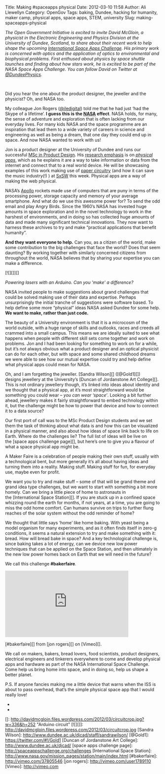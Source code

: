 Title: Making #spaceapps physical
Date: 2012-03-10 11:58
Author: Ali Llewellyn
Category: OpenGov
Tags: baking, Dundee, hacking for humanity, maker camp, physical apps, space apps, STEM, university
Slug: making-spaceapps-physical

*The Open Government Initiative is excited to invite David McGloin, a
physicist in the Electronic Engineering and Physics Division at the
University of Dundee, Scotland, to share about their recent work to help
shape the upcoming [International Space Apps Challenge][]. His primary
work is concerned with optics and the application of optics to
environmental and biophysical problems. First enthused about physics by
space shuttle launches and finding about how stars work, he is excited
to be part of the NASA Space Apps Challenge. You can follow David on
Twitter at [@DundeePhysics][].*

 

Did you hear the one about the product designer, the jeweller and the
physicist? Oh, and NASA too.

My colleague Jon Rogers ([@iledigital][]) told me that he had just ‘had
the Skype of a lifetime’. **I guess this is the [NASA][] effect**. NASA
holds, for many, the sense of adventure and exploration that is often
lacking from our everyday lives. For many kids NASA and the space
programme are an inspiration that lead them to a wide variety of careers
in science and engineering as well as being a dream, that one day they
could end up in space. And now NASA wanted to work with us!

Jon is a product designer at the University of Dundee and runs our
successful [MSc in Product Design][]. His [research emphasis][] is
on *[physical apps][]*, which as he explains it are a way to take
information or data from the internet and connect that to a real world
device. He will be showcasing examples of this work making use of [paper
circuitry][] (and how it can save the music industry(!) )
at [SxSW][] this week. Physical apps are a way of making the web
physical.

NASA’s [Apollo][] rockets made use of computers that are puny in terms
of the processing power, storage capacity and memory of your average
smartphone. And what do we use this awesome power for? To send the odd
email and play Angry Birds. Since the 1960’s NASA has invested huge
amounts in space exploration and in the novel technology to work in the
harshest of environments, and in doing so has collected huge amounts of
data and made many significant technical innovations. They now want to
harness these archives to try and make “practical applications that
benefit humanity”.

**And they want everyone to help.** Can you, as a citizen of the world,
make some contribution to the big challenges that face the world? Does
that seem daunting? By working together with similarly concerned
citizens from throughout the world, NASA believes that by sharing your
expertise you can make a difference.

<div id="attachment_327">

[![][]][]

*Powering lasers with an Arduino. Can you 'make' a difference?*

</div>

NASA invited people to make suggestions about grand challenges that
could be solved making use of their data and expertise. Perhaps
unsurprisingly the initial tranche of suggestions were software based.
To help define some more “physical” ideas NASA asked Dundee for some
help. **We want to make, rather than just code.**

The beauty of a University environment is that it is a microcosm of the
world outside, with a huge range of skills and outlooks, races and
creeds all crammed into a small campus. This means we are ideally suited
to see what happens when people with different skill sets come together
and work on problems. Jon and I had been looking for something to work
on for a while, but it’s not always obvious what a product designer and
an optical physicist can do for each other, but with space and some
shared childhood dreams we were able to see how our mutual expertise
could try and help define what physical apps could mean for NASA.

Oh, and I am forgetting the jeweller. [Sandra Wilson][] ([@Gold1][])
designs jewellery at the University’s [Duncan of Jordanstone Art
College][]. This is not ordinary jewellery though, it’s linked into
ideas about identity and we thought that a physical app, at it’s most
straightforward would be something you could wear – *you can wear
‘space’*. Looking a bit further ahead, jewellery makes it fairly
straightforward to embed technology within it, but the challenge might
be how to power that device and how to connect it to a data source?

Our first port of call was to the MSc Product Design students and we set
them the task of thinking about what data is and how this can be
visualized in a physical manner, and also about how ideas of space link
back to life on Earth. Where do the challenges lie? The full list of
ideas will be live on the [space apps challenge page][], but here’s one
to give you a flavour of what a space physical app might be.

A Maker Faire is a celebration of people making their own stuff, usually
with a technological bent, but more generally it’s all about having
ideas and turning them into a reality. Making stuff. Making stuff for
fun, for everyday use, maybe even for profit.

We want you to try and make stuff – some of that will be grand theme and
grand idea type challenges, but we want to start with something a bit
more homely. Can we bring a little piece of home to astronauts in
the [International Space Station][]. If you are stuck up in a confined
space whizzing round the earth for months, if not years, at a time, you
are going to miss the odd home comfort. Can humans survive on trips to
further flung reaches of the solar system without the odd reminder of
home?

We thought that little says ‘home’ like home baking. With yeast being a
model organism for many experiments, and as it often finds itself in
zero-g conditions, it seems a natural extension to try and make
something with it: bread. How will bread bake in space? And a key
technological challenge is, since baking takes a lot of energy, can we
device new low power techniques that can be applied on the Space
Station, and then ultimately in the new low power homes back on Earth
that we will need in the future?

We call this challenge **\#bakerfaire**.

<iframe src="http://player.vimeo.com/video/37805546?title=0&amp;byline=0&amp;portrait=0" frameborder="0" width="400" height="215"></iframe>

[\#bakerfaire][] from [jon rogers][] on [Vimeo][].

We call on makers, bakers, bread lovers, food scientists, product
designers, electrical engineers and tinkerers everywhere to come and
develop physical apps and hardware as part of the NASA International
Space Challenge. Come help us bring home into space, and in doing so,
help us shape a better planet.

P.S. If anyone fancies making me a little device that warns when the ISS
is about to pass overhead, that’s the simple physical space app that I
would really love!

*  
*

  [International Space Apps Challenge]: http://spaceappschallenge.org/
  [@DundeePhysics]: https://twitter.com/#!/dundeephysics
  [@iledigital]: https://twitter.com/#!/ileddigital
  [NASA]: http://www.nasa.gov/
  [MSc in Product Design]: http://productdesign.dundee.ac.uk/msc/
  [research emphasis]: http://productresearch.dundee.ac.uk/
  [physical apps]: https://mozillafestival.org/tag/physical-apps/
  [paper circuitry]: http://www.novalia.co.uk/
  [SxSW]: http://austin.lanyrd.com/ileddigital
  [Apollo]: http://www.nasa.gov/mission_pages/apollo/
  []: http://davidmcgloin.files.wordpress.com/2012/03/circuitcrop.jpg?w=336&h=252
    "Arduino circuit"
  [![][]]: http://davidmcgloin.files.wordpress.com/2012/03/circuitcrop.jpg
  [Sandra Wilson]: http://www.dundee.ac.uk/djcad/staff/sandrawilson/
  [@Gold1]: https://twitter.com/#!/Gold1
  [Duncan of Jordanstone Art College]: http://www.dundee.ac.uk/djcad/
  [space apps challenge page]: http://spaceappschallenge.org/challenges
  [International Space Station]: http://www.nasa.gov/mission_pages/station/main/index.html
  [\#bakerfaire]: http://vimeo.com/37805546
  [jon rogers]: http://vimeo.com/user1789110
  [Vimeo]: http://vimeo.com
